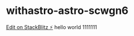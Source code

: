 # withastro-astro-scwgn6

[Edit on StackBlitz ⚡️](https://stackblitz.com/edit/withastro-astro-scwgn6)
hello world 1111111
